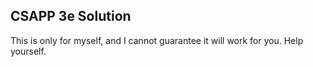 ## CSAPP 3e Solution

This is only for myself, and I cannot guarantee it will work for you.
Help yourself.
